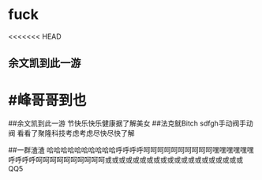 # fuck
<<<<<<< HEAD
## 余文凯到此一游

#峰哥哥到也  
=======
##余文凯到此一游
节快乐快乐健康据了解美女
##法克鱿Bitch
sdfgh手动阀手动阀 
看看了聚隆科技考虑考虑尽快尽快了解

##一群渣渣
哈哈哈哈哈哈哈哈哈哈呼呼呼呼呵呵呵呵呵呵呵呵呵呵嘿嘿嘿嘿嘿嘿呼呼呼呼呵呵呵呵呵呵呵呵呵呵或或或或或或或或或或或或或或或或或或或或
QQ5